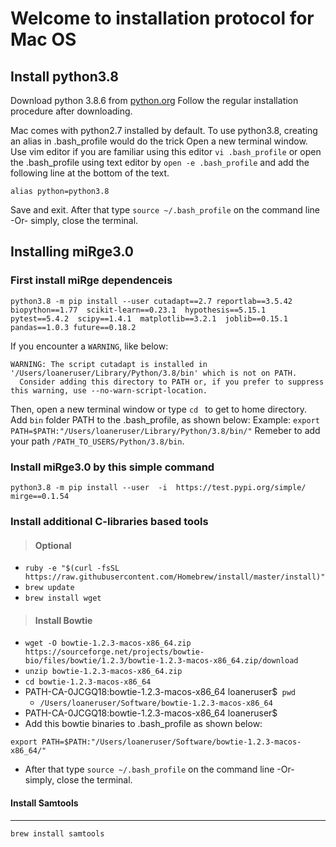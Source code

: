 # Welcome to installation protocol for Mac OS

## Install python3.8

Download python 3.8.6 from [python.org](https://www.python.org/downloads/release/python-386/)
Follow the regular installation procedure after downloading.

Mac comes with python2.7 installed by default. To use python3.8, creating an alias in .bash_profile would do the trick
Open a new terminal window. Use vim editor if you are familiar using this editor `vi .bash_profile` or open the .bash_profile using text editor by `open -e .bash_profile` and add the following line at the bottom of the text.

`alias python=python3.8`

Save and exit. After that type `source ~/.bash_profile` on the command line -Or- simply, close the terminal. 

## Installing miRge3.0

### First install miRge dependenceis 

```
python3.8 -m pip install --user cutadapt==2.7 reportlab==3.5.42 biopython==1.77  scikit-learn==0.23.1  hypothesis==5.15.1 pytest==5.4.2  scipy==1.4.1  matplotlib==3.2.1  joblib==0.15.1  pandas==1.0.3 future==0.18.2
```

If you encounter a `WARNING`, like below:
```
WARNING: The script cutadapt is installed in '/Users/loaneruser/Library/Python/3.8/bin' which is not on PATH.
  Consider adding this directory to PATH or, if you prefer to suppress this warning, use --no-warn-script-location.
```

Then, open a new terminal window or type `cd ` to get to home directory. Add `bin` folder PATH to the .bash_profile, as shown below:
Example: ``` export PATH=$PATH:"/Users/loaneruser/Library/Python/3.8/bin/" ```
Remeber to add your path `/PATH_TO_USERS/Python/3.8/bin`. 

### Install miRge3.0 by this simple command
`python3.8 -m pip install --user  -i  https://test.pypi.org/simple/  mirge==0.1.54`

### Install additional C-libraries based tools 

> #### Optional 
- `ruby -e "$(curl -fsSL https://raw.githubusercontent.com/Homebrew/install/master/install)"`
- `brew update`
- `brew install wget`

> #### Install Bowtie 

- `wget -O bowtie-1.2.3-macos-x86_64.zip  https://sourceforge.net/projects/bowtie-bio/files/bowtie/1.2.3/bowtie-1.2.3-macos-x86_64.zip/download `
- `unzip bowtie-1.2.3-macos-x86_64.zip`
- `cd bowtie-1.2.3-macos-x86_64 `
- PATH-CA-0JCGQ18:bowtie-1.2.3-macos-x86_64 loaneruser$` pwd` 
  + `/Users/loaneruser/Software/bowtie-1.2.3-macos-x86_64`
- PATH-CA-0JCGQ18:bowtie-1.2.3-macos-x86_64 loaneruser$
- Add this bowtie binaries to .bash_profile as shown below:
```
export PATH=$PATH:"/Users/loaneruser/Software/bowtie-1.2.3-macos-x86_64/"
```
- After that type `source ~/.bash_profile` on the command line -Or- simply, close the terminal. 

#### Install Samtools
---------------------

`brew install samtools`


